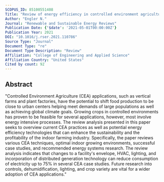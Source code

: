 ```yaml
---
SCOPUS_ID: 85100551408
Title: "Review of energy efficiency in controlled environment agriculture"
Author: "Engler N."
Journal: "Renewable and Sustainable Energy Reviews"
Publication Date: {'$date': '2021-05-01T00:00:00Z'}
Publication Year: 2021
DOI: "10.1016/j.rser.2021.110786"
Source Type: "Journal"
Document Type: "re"
Document Type Description: "Review"
Affiliation: "College of Engineering and Applied Science"
Affiliation Country: "United States"
Cited by count: 92
---
```


## Abstract
"Controlled Environment Agriculture (CEA) applications, such as vertical farms and plant factories, have the potential to shift food production to be close to urban centers helping meet demands of large populations as well as achieving global climate goals. Growing crops in controlled environments has proven to be feasible for several applications, however, most involve energy intensive processes. The review analysis presented in this paper seeks to overview current CEA practices as well as potential energy efficiency technologies that can enhance the sustainability and the profitability of the indoor farming industry. Specifically, the paper reviews various CEA techniques, optimal indoor growing environments, successful case studies, and recommended energy systems research. The review analysis indicates that changes to a facility's envelope, HVAC, lighting, and incorporation of distributed generation technology can reduce consumption of electricity up to 75% in several CEA case studies. Future research into controls, dehumidification, lighting, and crop variety are vital for a wider adoption of CEA applications."
